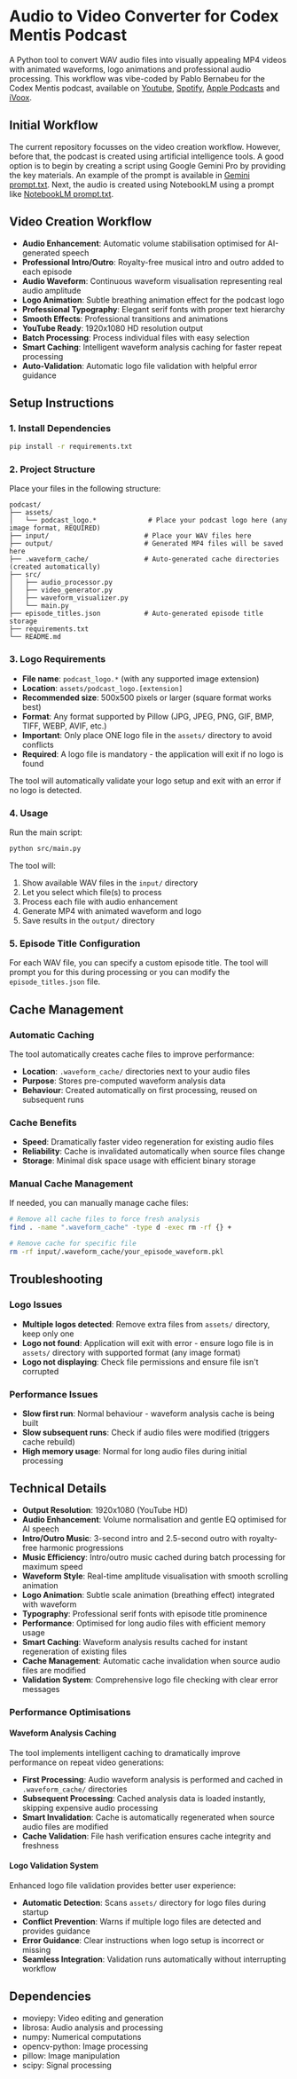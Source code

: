 # Audio to Video Converter for Codex Mentis Podcast

A Python tool to convert WAV audio files into visually appealing MP4 videos with animated waveforms, logo animations and professional audio processing. This workflow was vibe-coded by Pablo Bernabeu for the Codex Mentis podcast, available on [Youtube](https://www.youtube.com/playlist?list=PLJ8d7PauMiCs6TkzJfv5cT88oAJhzoy0N), [Spotify](https://open.spotify.com/show/4QXENVjprdaGkTvOexGvD3), [Apple Podcasts](https://podcasts.apple.com/au/podcast/codex-mentis-science-and-tech-to-study-cognition/id1836910507) and [iVoox](https://www.ivoox.com/en/podcast-codex-mentis-science-and-tech-to-study-cognition_sq_f12741704_1.html).

## Initial Workflow

The current repository focusses on the video creation workflow. However, before that, the podcast is created using artificial intelligence tools. A good option is to begin by creating a script using Google Gemini Pro by providing the key materials. An example of the prompt is available in [Gemini prompt.txt](https://github.com/pablobernabeu/codex_mentis_podcast_workflow/blob/main/Gemini%20prompt.txt). Next, the audio is created using NotebookLM using a prompt like [NotebookLM prompt.txt](https://github.com/pablobernabeu/codex_mentis_podcast_workflow/blob/main/NotebookLM%20prompt.txt).

## Video Creation Workflow

- **Audio Enhancement**: Automatic volume stabilisation optimised for AI-generated speech
- **Professional Intro/Outro**: Royalty-free musical intro and outro added to each episode
- **Audio Waveform**: Continuous waveform visualisation representing real audio amplitude
- **Logo Animation**: Subtle breathing animation effect for the podcast logo
- **Professional Typography**: Elegant serif fonts with proper text hierarchy
- **Smooth Effects**: Professional transitions and animations
- **YouTube Ready**: 1920x1080 HD resolution output
- **Batch Processing**: Process individual files with easy selection
- **Smart Caching**: Intelligent waveform analysis caching for faster repeat processing
- **Auto-Validation**: Automatic logo file validation with helpful error guidance

## Setup Instructions

### 1. Install Dependencies

```bash
pip install -r requirements.txt
```

### 2. Project Structure

Place your files in the following structure:

```
podcast/
├── assets/
│   └── podcast_logo.*             # Place your podcast logo here (any image format, REQUIRED)
├── input/                        # Place your WAV files here
├── output/                       # Generated MP4 files will be saved here
├── .waveform_cache/              # Auto-generated cache directories (created automatically)
├── src/
│   ├── audio_processor.py
│   ├── video_generator.py
│   ├── waveform_visualizer.py
│   └── main.py
├── episode_titles.json           # Auto-generated episode title storage
├── requirements.txt
└── README.md
```

### 3. Logo Requirements

- **File name**: `podcast_logo.*` (with any supported image extension)
- **Location**: `assets/podcast_logo.[extension]`
- **Recommended size**: 500x500 pixels or larger (square format works best)
- **Format**: Any format supported by Pillow (JPG, JPEG, PNG, GIF, BMP, TIFF, WEBP, AVIF, etc.)
- **Important**: Only place ONE logo file in the `assets/` directory to avoid conflicts
- **Required**: A logo file is mandatory - the application will exit if no logo is found

The tool will automatically validate your logo setup and exit with an error if no logo is detected.

### 4. Usage

Run the main script:

```bash
python src/main.py
```

The tool will:

1. Show available WAV files in the `input/` directory
2. Let you select which file(s) to process
3. Process each file with audio enhancement
4. Generate MP4 with animated waveform and logo
5. Save results in the `output/` directory

### 5. Episode Title Configuration

For each WAV file, you can specify a custom episode title. The tool will prompt you for this during processing or you can modify the `episode_titles.json` file.

## Cache Management

### Automatic Caching

The tool automatically creates cache files to improve performance:

- **Location**: `.waveform_cache/` directories next to your audio files
- **Purpose**: Stores pre-computed waveform analysis data
- **Behaviour**: Created automatically on first processing, reused on subsequent runs

### Cache Benefits

- **Speed**: Dramatically faster video regeneration for existing audio files
- **Reliability**: Cache is invalidated automatically when source files change
- **Storage**: Minimal disk space usage with efficient binary storage

### Manual Cache Management

If needed, you can manually manage cache files:

```bash
# Remove all cache files to force fresh analysis
find . -name ".waveform_cache" -type d -exec rm -rf {} +

# Remove cache for specific file
rm -rf input/.waveform_cache/your_episode_waveform.pkl
```

## Troubleshooting

### Logo Issues

- **Multiple logos detected**: Remove extra files from `assets/` directory, keep only one
- **Logo not found**: Application will exit with error - ensure logo file is in `assets/` directory with supported format (any image format)
- **Logo not displaying**: Check file permissions and ensure file isn't corrupted

### Performance Issues

- **Slow first run**: Normal behaviour - waveform analysis cache is being built
- **Slow subsequent runs**: Check if audio files were modified (triggers cache rebuild)
- **High memory usage**: Normal for long audio files during initial processing

## Technical Details

- **Output Resolution**: 1920x1080 (YouTube HD)
- **Audio Enhancement**: Volume normalisation and gentle EQ optimised for AI speech
- **Intro/Outro Music**: 3-second intro and 2.5-second outro with royalty-free harmonic progressions
- **Music Efficiency**: Intro/outro music cached during batch processing for maximum speed
- **Waveform Style**: Real-time amplitude visualisation with smooth scrolling animation
- **Logo Animation**: Subtle scale animation (breathing effect) integrated with waveform
- **Typography**: Professional serif fonts with episode title prominence
- **Performance**: Optimised for long audio files with efficient memory usage
- **Smart Caching**: Waveform analysis results cached for instant regeneration of existing files
- **Cache Management**: Automatic cache invalidation when source audio files are modified
- **Validation System**: Comprehensive logo file checking with clear error messages

### Performance Optimisations

#### Waveform Analysis Caching

The tool implements intelligent caching to dramatically improve performance on repeat video generations:

- **First Processing**: Audio waveform analysis is performed and cached in `.waveform_cache/` directories
- **Subsequent Processing**: Cached analysis data is loaded instantly, skipping expensive audio processing
- **Smart Invalidation**: Cache is automatically regenerated when source audio files are modified
- **Cache Validation**: File hash verification ensures cache integrity and freshness

#### Logo Validation System

Enhanced logo file validation provides better user experience:

- **Automatic Detection**: Scans `assets/` directory for logo files during startup
- **Conflict Prevention**: Warns if multiple logo files are detected and provides guidance
- **Error Guidance**: Clear instructions when logo setup is incorrect or missing
- **Seamless Integration**: Validation runs automatically without interrupting workflow

## Dependencies

- moviepy: Video editing and generation
- librosa: Audio analysis and processing
- numpy: Numerical computations
- opencv-python: Image processing
- pillow: Image manipulation
- scipy: Signal processing
